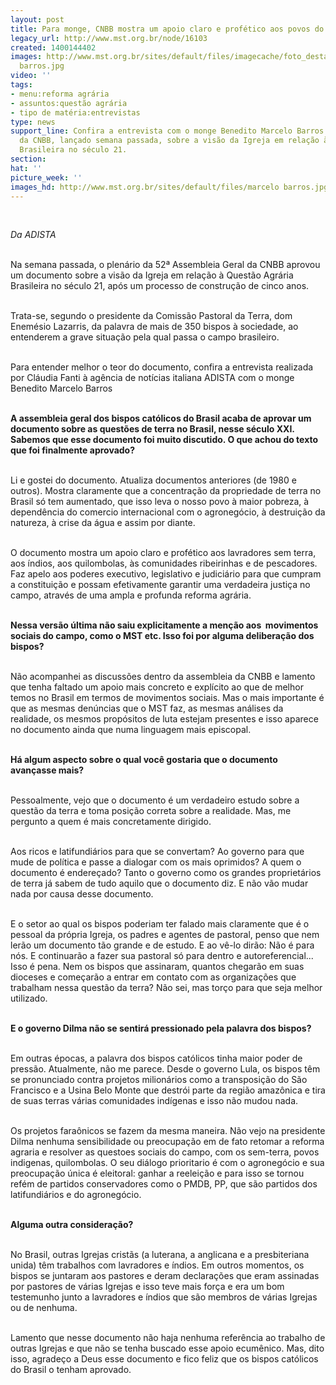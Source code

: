 ```yaml
---
layout: post
title: Para monge, CNBB mostra um apoio claro e profético aos povos do campo
legacy_url: http://www.mst.org.br/node/16103
created: 1400144402
images: http://www.mst.org.br/sites/default/files/imagecache/foto_destaque/marcelo
  barros.jpg
video: ''
tags:
- menu:reforma agrária
- assuntos:questão agrária
- tipo de matéria:entrevistas
type: news
support_line: Confira a entrevista com o monge Benedito Marcelo Barros sobre o documento
  da CNBB, lançado semana passada, sobre a visão da Igreja em relação à Questão Agrária
  Brasileira no século 21.
section: 
hat: ''
picture_week: ''
images_hd: http://www.mst.org.br/sites/default/files/marcelo barros.jpg
---
```

<p><em><br type="_moz"></em></p><p><em>Da ADISTA&nbsp;<br><br type="_moz"></em></p><p>Na semana passada, o plenário da 52ª Assembleia Geral da CNBB aprovou um documento sobre a visão da Igreja em relação à Questão Agrária Brasileira no século 21, após um processo de construção de cinco anos.&nbsp;</p><p><br>Trata-se, segundo o presidente da Comissão Pastoral da Terra, dom Enemésio Lazarris, da palavra de mais de 350 bispos à sociedade, ao entenderem a grave situação pela qual passa o campo brasileiro.</p><p><br>Para entender melhor o teor do documento, confira a entrevista realizada por Cláudia Fanti à agência de notícias italiana ADISTA com o monge Benedito Marcelo Barros</p><p><br><strong>A assembleia geral dos bispos católicos do Brasil acaba de aprovar um documento sobre as questões de terra no Brasil, nesse século XXI. Sabemos que esse documento foi muito discutido. O que achou do texto que foi finalmente aprovado?&nbsp;</strong></p><p><br>Li e gostei do documento. Atualiza documentos anteriores (de 1980 e outros). Mostra claramente que a concentração da propriedade de terra no Brasil só tem aumentado, que isso leva o nosso povo à maior pobreza, à dependência do comercio internacional com o agronegócio, à destruição da natureza, à crise da água e assim por diante.</p><p><br>O documento mostra um apoio claro e profético aos lavradores sem terra, aos índios, aos quilombolas, às comunidades ribeirinhas e de pescadores. Faz apelo aos poderes executivo, legislativo e judiciário para que cumpram a constituição e possam efetivamente garantir uma verdadeira justiça no campo, através de uma ampla e profunda reforma agrária.&nbsp;</p><p><strong><br>Nessa versão última não saiu explicitamente a menção aos &nbsp;movimentos sociais do campo, como o MST etc. Isso foi por alguma deliberação dos bispos?&nbsp;</strong></p><p><br>Não acompanhei as discussões dentro da assembleia da CNBB e lamento que tenha faltado um apoio mais concreto e explícito ao que de melhor temos no Brasil em termos de movimentos sociais. Mas o mais importante é que as mesmas denúncias que o MST faz, as mesmas análises da realidade, os mesmos propósitos de luta estejam presentes e isso aparece no documento ainda que numa linguagem mais episcopal.&nbsp;</p><p><strong><br>Há algum aspecto sobre o qual você gostaria que o documento avançasse mais?&nbsp;</strong></p><p><br>Pessoalmente, vejo que o documento é um verdadeiro estudo sobre a questão da terra e toma posição correta sobre a realidade. Mas, me pergunto a quem é mais concretamente dirigido.</p><p><br>Aos ricos e latifundiários para que se convertam? Ao governo para que mude de política e passe a dialogar com os mais oprimidos? A quem o documento é endereçado? Tanto o governo como os grandes proprietários de terra já sabem de tudo aquilo que o documento diz. E não vão mudar nada por causa desse documento.&nbsp;</p><p><br>E o setor ao qual os bispos poderiam ter falado mais claramente que é o pessoal da própria Igreja, os padres e agentes de pastoral, penso que nem lerão um documento tão grande e de estudo. E ao vê-lo dirão: Não é para nós. E continuarão a fazer sua pastoral só para dentro e autoreferencial... Isso é pena. Nem os bispos que assinaram, quantos chegarão em suas dioceses e começarão a entrar em contato com as organizações que trabalham nessa questão da terra? Não sei, mas torço para que seja melhor utilizado.&nbsp;</p><p><br><strong>E o governo Dilma não se sentirá pressionado pela palavra dos bispos?&nbsp;</strong></p><p><br>Em outras épocas, a palavra dos bispos católicos tinha maior poder de pressão. Atualmente, não me parece. Desde o governo Lula, os bispos têm se pronunciado contra projetos milionários como a transposição do São Francisco e a Usina Belo Monte que destrói parte da região amazônica e tira de suas terras várias comunidades indígenas e isso não mudou nada.</p><p><br>Os projetos faraônicos se fazem da mesma maneira. Não vejo na presidente Dilma nenhuma sensibilidade ou preocupação em de fato retomar a reforma agraria e resolver as questoes sociais do campo, com os sem-terra, povos indigenas, quilombolas. O seu diálogo prioritario é com o agronegócio e sua preocupação única é eleitoral: ganhar a reeleição e para isso se tornou refém de partidos conservadores como o PMDB, PP, que são partidos dos latifundiários e do agronegócio.&nbsp;</p><p><br><strong>Alguma outra consideração?&nbsp;</strong></p><p><br>No Brasil, outras Igrejas cristãs (a luterana, a anglicana e a presbiteriana unida) têm trabalhos com lavradores e índios. Em outros momentos, os bispos se juntaram aos pastores e deram declarações que eram assinadas por pastores de várias Igrejas e isso teve mais força e era um bom testemunho junto a lavradores e índios que são membros de várias Igrejas ou de nenhuma.</p><p><br>Lamento que nesse documento não haja nenhuma referência ao trabalho de outras Igrejas e que não se tenha buscado esse apoio ecumênico. Mas, dito isso, agradeço a Deus esse documento e fico feliz que os bispos católicos do Brasil o tenham aprovado.&nbsp;</p><p>&nbsp;</p><p><br><br>&nbsp;</p>
